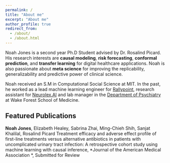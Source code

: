 ```yaml
---
permalink: /
title: "About me"
excerpt: "About me"
author_profile: true
redirect_from: 
  - /about/
  - /about.html
---
```


Noah Jones is a second year Ph.D Student advised by Dr. Rosalind Picard.  His research interests are **causal modeling**, **risk forecasting**, **conformal prediction**, and **transfer learning** for digital healthcare applications.  Noah is also passionate about **meta science** for improving the replicability, generalizability and predictive power of clinical science.

Noah received an S.M in Computational Social Science at MIT.  In the past, he worked as a lead machine learning engineer for [Rallypoint](https://www.rallypoint.com/), research assistant for [Neurolex.AI](https://www.neurolex.ai/) and lab manager in the [Department of Psychiatry](https://school.wakehealth.edu/departments/psychiatry-and-behavioral-medicine) at Wake Forest School of Medicine.

Featured Publications
---------------------

**Noah Jones**, Elizabeth Healey, Sabrina Zhai, Ming-Chieh Shih, Sanjat Khalilal, Rosalind Picard 
Treatment efficacy and adverse effect profile of first-line treatments versus alternative antibiotics in patients with uncomplicated urinary tract infection: A retrospective cohort study using machine learning with causal inference, *Journal of the American Medical Association *, Submitted for Review

